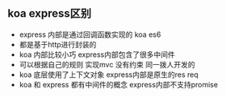 ## koa express区别
- express 内部是通过回调函数实现的 koa es6
- 都是基于http进行封装的
- koa 内部比较小巧 express内部包含了很多中间件
- 可以根据自己的规则 实现mvc 没有约束 同一拨人开发的
- koa 底层使用了上下文对象 express内部是原生的res req
- koa 和 express 都有中间件的概念 express内部不支持promise
